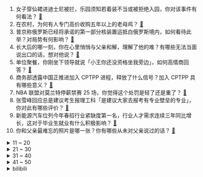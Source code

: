 1. 女子穿仙裙进迪士尼被拦，乐园须知若着装不当或被拒绝入园，你对该事件有何看法？ [:link:](https://www.zhihu.com/question/606726034)
2. 在农村，为何有人专门高价收购五年以上的老母鸡？ [:link:](https://www.zhihu.com/question/421033694)
3. 普京称俄罗斯已经将承诺的第一部分核装置运抵白俄罗斯境内，如何看待此举？对局势有何影响？ [:link:](https://www.zhihu.com/question/607107944)
4. 长大后的哪一刻，你在心里悄悄与父亲和解，理解了他的难？有哪些无法当面说出口的话，想对他说？ [:link:](https://www.zhihu.com/question/605713053)
5. 单位聚餐，你刚坐下领导就说「小王你还没资格坐我旁边」，如何高情商回答？ [:link:](https://www.zhihu.com/question/606620590)
6. 商务部透露中国正推进加入 CPTPP 进程，释放了什么信号？加入 CPTPP 具有哪些意义？ [:link:](https://www.zhihu.com/question/607175927)
7. NBA 联盟对莫兰特停薪禁赛 25 场，你觉得这个处罚是轻了还是重了？ [:link:](https://www.zhihu.com/question/607141068)
8. 张雪峰回应总是建议考生报理工科「是建议大家去报考有专业壁垒的专业」，你对此有哪些评价？ [:link:](https://www.zhihu.com/question/606790360)
9. 新能源汽车位列今年春招行业紧缺度第一名，⾏业⼈才需求连续三年同⽐增长，这对于毕业生就业有什么积极影响？ [:link:](https://www.zhihu.com/question/607146260)
10. 你和父亲最难忘的照片是哪一张？你有哪些从未对父亲说过的话？ [:link:](https://www.zhihu.com/question/605744598)
<details>
<summary>11 ~ 20</summary>

11. 家长反对家委会收费犒劳考生被班主任踢出群，当地教育局介入，如何看待此事？后续情况如何？ [:link:](https://www.zhihu.com/question/606954362)
12. 官方调查组通报「鼠头鸭脖」事件，认定饭菜中的异物是鼠头，涉事企业和法定代表人顶格处罚，如何看待此事？ [:link:](https://www.zhihu.com/question/607131041)
13. 买了什么东西后，感到生活质量提高，幸福感提升？ [:link:](https://www.zhihu.com/question/26190592)
14. 一件事努力就一定能得到回报吗? [:link:](https://www.zhihu.com/question/606779669)
15. 为什么那么多人都不建议复读？ [:link:](https://www.zhihu.com/question/322602017)
16. 福州一母子被洒落沥青烫伤身亡，涉事车辆超载 25倍，运输公司多次上「黑榜」，涉事方将受到什么处罚？ [:link:](https://www.zhihu.com/question/607112600)
17. TES 官方喊话「一些从业者需要提升专业能力」疑似暗指官方解说毛毛内涵喻文波，如何看待这一事件？ [:link:](https://www.zhihu.com/question/607201900)
18. 春秋时期秦国是强国，战国初期怎么沦为二流国家？ [:link:](https://www.zhihu.com/question/607082365)
19. 2023 LPL 夏季赛 Uzi 复出首败，LNG 2:0 击败 EDG，如何评价这场比赛？ [:link:](https://www.zhihu.com/question/607163339)
20. 「保交楼」这一年，官方并未披露烂尾楼数量，有些地方成果明显，相当多的地方仍在拉锯，为何保交楼陷入困局？ [:link:](https://www.zhihu.com/question/607125175)
</details>
<details>
<summary>21 ~ 30</summary>

21. 白岩松说很同情梅西到中国无法逛街，梅西回应「球队通常都这样，大部分时间都待在酒店」，如何看待此现象？ [:link:](https://www.zhihu.com/question/607002376)
22. 男子跨省为他人取快递被发现内含毒品，案件重审后再次被判无期，如何从法律角度解读？ [:link:](https://www.zhihu.com/question/607104424)
23. 向传奇致敬！42 岁郑智正式退役，代表国足出战 108 场，打入 15 球，如何评价郑智的职业生涯？ [:link:](https://www.zhihu.com/question/607062078)
24. 多地新一轮汽车消费补贴密集出炉，深圳南山最高可领现金补贴 3.3 万，对车企和消费者有何利好？ [:link:](https://www.zhihu.com/question/607125662)
25. 当前国内消费规模处于什么水平？主要受到哪些因素的影响？除了降息以外，还有什么手段能刺激消费？ [:link:](https://www.zhihu.com/question/607048165)
26. 兰州马拉松赛外国选手优先 50 米起跑，当地称「防止国际精英受干扰」，如何看待此事？ [:link:](https://www.zhihu.com/question/606928139)
27. 乔丹出售黄蜂队大部分股权，估值约 30 亿美元，他也将结束其 13 年老板任期，哪些信息值得关注？ [:link:](https://www.zhihu.com/question/607107936)
28. 为什么嵌入式调试经常用UART，却很少用SPI、I2C或USRT？ [:link:](https://www.zhihu.com/question/450883017)
29. 3个月读完12本书，为什么还是那么焦虑？ [:link:](https://www.zhihu.com/question/605602129)
30. 本轮「降息」是起点还是终点？未来宏观政策向是否会继续通过降息来刺激消费和资金流动？ [:link:](https://www.zhihu.com/question/607048020)
</details>
<details>
<summary>31 ~ 40</summary>

31. 你会选择去现场看一场中超联赛吗？ [:link:](https://www.zhihu.com/question/606077480)
32. 孩子被老师安排在教室最后一排怎么办？ [:link:](https://www.zhihu.com/question/606100150)
33. 考研学习效率低怎么办? [:link:](https://www.zhihu.com/question/599501287)
34. 如何评价《奔跑吧》第七季第九期《好梦竞赛》？ [:link:](https://www.zhihu.com/question/607007150)
35. 高考完后想学编程，应该从哪一步开始？ [:link:](https://www.zhihu.com/question/606890445)
36. 考研政治分低怎么办? [:link:](https://www.zhihu.com/question/596535855)
37. 物体的坚硬程度由什么决定？ [:link:](https://www.zhihu.com/question/602346094)
38. 如何评价 2023 年 6月英语六级考试难度？ [:link:](https://www.zhihu.com/question/607157797)
39. 重来一次高考你是不是会拼尽全力？ [:link:](https://www.zhihu.com/question/605242117)
40. 诸葛亮明知道关羽会失荆州，为什么没能够及时补救呢？ [:link:](https://www.zhihu.com/question/604680500)
</details>
<details>
<summary>41 ~ 50</summary>

41. 电线是不是越粗越好？ [:link:](https://www.zhihu.com/question/606004330)
42. 有哪些适合父亲节发的朋友圈文案？ [:link:](https://www.zhihu.com/question/401902128)
43. 进行傅里叶变换是不是就是为了简化运算？ [:link:](https://www.zhihu.com/question/606051930)
44. 为什么蜘蛛侠反抗命运而闪电侠选择了接受？ [:link:](https://www.zhihu.com/question/606552144)
45. 普京称俄罗斯 2023 年 4 月 GDP 同比增长 3.3%，为何俄遭西方制裁却仍能保持经济增长？ [:link:](https://www.zhihu.com/question/607051685)
46. 如何评价 2023 年上海中考？ [:link:](https://www.zhihu.com/question/599405158)
47. 2023 年 618 有哪些支持独显直连的高性能笔记本值得入手？ [:link:](https://www.zhihu.com/question/597409880)
48. 如何评价《中国说唱巅峰对决 2023》第七期？ [:link:](https://www.zhihu.com/question/605979786)
49. 报道称年轻人逐渐成购彩主力，有网友刮彩票解压、有网友花几块钱买份期待，如何看待此现象？你平时买彩票吗？ [:link:](https://www.zhihu.com/question/606985149)
50. 为什么《甄嬛传》百看不厌？ [:link:](https://www.zhihu.com/question/499570303)
</details><details>
<summary>bilibili</summary>

</details>